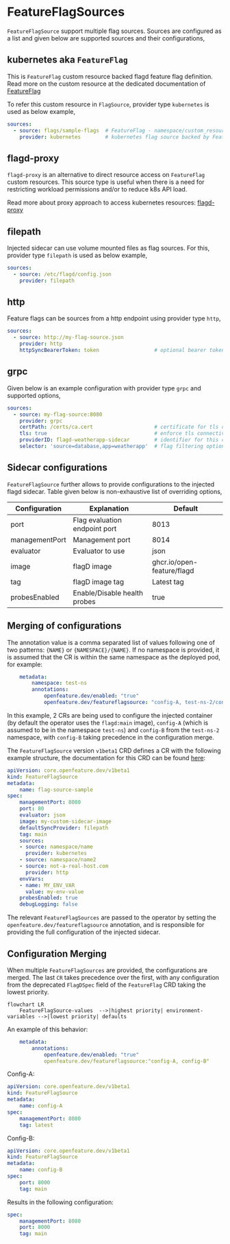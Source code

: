 # FeatureFlagSources

`FeatureFlagSource` support multiple flag sources. Sources are configured as a list and given below are supported sources and their configurations,

## kubernetes aka `FeatureFlag`

This is `FeatureFlag` custom resource backed flagd feature flag definition.
Read more on the custom resource at the dedicated documentation of [FeatureFlag](https://github.com/open-feature/open-feature-operator/blob/main/docs/feature_flag_configuration.md)

To refer this custom resource in `FlagSource`, provider type `kubernetes` is used as below example,

```yaml
sources:                        
  - source: flags/sample-flags  # FeatureFlag - namespace/custom_resource_name
    provider: kubernetes        # kubernetes flag source backed by FeatureFlag custom resource
```

## flagd-proxy

`flagd-proxy` is an alternative to direct resource access on `FeatureFlag` custom resources.
This source type is useful when there is a need for restricting workload permissions and/or to reduce k8s API load.

Read more about proxy approach to access kubernetes resources: [flagd-proxy](https://github.com/open-feature/open-feature-operator/blob/main/docs/flagd_proxy.md)

## filepath

Injected sidecar can use volume mounted files as flag sources.
For this, provider type `filepath` is used as below example,

```yaml
sources:                        
  - source: /etc/flagd/config.json 
    provider: filepath          
```

## http

Feature flags can be sources from a http endpoint using provider type `http`,

```yaml
sources:
  - source: http://my-flag-source.json
    provider: http
    httpSyncBearerToken: token                  # optional bearer token for the http connection
```

## grpc

Given below is an example configuration with provider type `grpc` and supported options,

```yaml
sources:                        
  - source: my-flag-source:8080
    provider: grpc
    certPath: /certs/ca.cert                    # certificate for tls connectivity
    tls: true                                   # enforce tls connectivity
    providerID: flagd-weatherapp-sidecar        # identifier for this connection 
    selector: 'source=database,app=weatherapp'  # flag filtering options
```

## Sidecar configurations

`FeatureFlagSource` further allows to provide configurations to the injected flagd sidecar.
Table given below is non-exhaustive list of overriding options,

| Configuration  | Explanation                   | Default                    |
|----------------|-------------------------------|----------------------------|
| port           | Flag evaluation endpoint port | 8013                       |
| managementPort | Management port               | 8014                       |
| evaluator      | Evaluator to use              | json                       |
| image          | flagD image                   | ghcr.io/open-feature/flagd |
| tag            | flagD image tag               | Latest tag                 |
| probesEnabled  | Enable/Disable health probes  | true                       |

## Merging of configurations

The annotation value is a comma separated list of values following one of two patterns: `{NAME}` or `{NAMESPACE}/{NAME}`.
If no namespace is provided, it is assumed that the CR is within the same namespace as the deployed pod, for example:

```yaml
    metadata:
        namespace: test-ns
        annotations:
            openfeature.dev/enabled: "true"
            openfeature.dev/featureflagsource: "config-A, test-ns-2/config-B"
```

In this example, 2 CRs are being used to configure the injected container (by default the operator uses the `flagd:main` image), `config-A` (which is assumed to be in the namespace `test-ns`) and `config-B` from the `test-ns-2` namespace, with `config-B` taking precedence in the configuration merge.

The `FeatureFlagSource` version `v1beta1` CRD defines a CR with the following example structure, the documentation for this CRD can be found [here](https://github.com/open-feature/open-feature-operator/blob/main/docs/crds.md#featureflagsource):

```yaml
apiVersion: core.openfeature.dev/v1beta1
kind: FeatureFlagSource
metadata:
    name: flag-source-sample
spec:
    managementPort: 8080
    port: 80
    evaluator: json
    image: my-custom-sidecar-image
    defaultSyncProvider: filepath
    tag: main
    sources:
    - source: namespace/name
      provider: kubernetes
    - source: namespace/name2
    - source: not-a-real-host.com
      provider: http
    envVars:
    - name: MY_ENV_VAR
      value: my-env-value
    probesEnabled: true
    debugLogging: false
```

The relevant `FeatureFlagSources` are passed to the operator by setting the `openfeature.dev/featureflagsource` annotation, and is responsible for providing the full configuration of the injected sidecar.

## Configuration Merging

When multiple `FeatureFlagSources` are provided, the configurations are merged. The last `CR` takes precedence over the first, with any configuration from the deprecated `FlagDSpec` field of the `FeatureFlag` CRD taking the lowest priority.

```mermaid
flowchart LR
    FeatureFlagSource-values  -->|highest priority| environment-variables -->|lowest priority| defaults
```

An example of this behavior:

```yaml
    metadata:
        annotations:
            openfeature.dev/enabled: "true"
            openfeature.dev/featureflagsource:"config-A, config-B"
```

Config-A:

```yaml
apiVersion: core.openfeature.dev/v1beta1
kind: FeatureFlagSource
metadata:
    name: config-A
spec:
    managementPort: 8080
    tag: latest
```

Config-B:

```yaml
apiVersion: core.openfeature.dev/v1beta1
kind: FeatureFlagSource
metadata:
    name: config-B
spec:
    port: 8000
    tag: main
```

Results in the following configuration:

```yaml
spec:
    managementPort: 8080
    port: 8000
    tag: main
```
